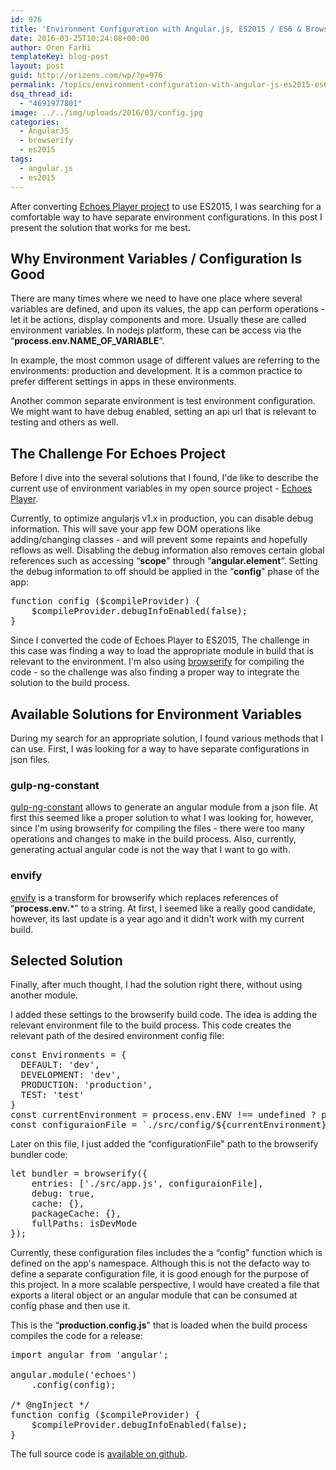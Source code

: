 ```yaml
---
id: 976
title: 'Environment Configuration with Angular.js, ES2015 / ES6 & Browserify'
date: 2016-03-25T10:24:08+00:00
author: Oren Farhi 
templateKey: blog-post
layout: post
guid: http://orizens.com/wp/?p=976
permalink: /topics/environment-configuration-with-angular-js-es2015-es6-browserify/
dsq_thread_id:
  - "4691977801"
image: ../../img/uploads/2016/03/config.jpg
categories:
  - AngularJS
  - browserify
  - es2015
tags:
  - angular.js
  - es2015
---
```

After converting <a href="http://github.com/orizens/echoes" target="_blank">Echoes Player project</a> to use ES2015, I was searching for a comfortable way to have separate environment configurations. In this post I present the solution that works for me best.

## <!--more-->Why Environment Variables / Configuration Is Good

There are many times where we need to have one place where several variables are defined, and upon its values, the app can perform operations - let it be actions, display components and more. Usually these are called environment variables. In nodejs platform, these can be access via the &#8220;**process.env.NAME\_OF\_VARIABLE**&#8220;.

In example, the most common usage of different values are referring to the environments: production and development. It is a common practice to prefer different settings in apps in these environments.

Another common separate environment is test environment configuration. We might want to have debug enabled, setting an api url that is relevant to testing and others as well.

## The Challenge For Echoes Project

Before I dive into the several solutions that I found, I'de like to describe the current use of environment variables in my open source project - <a href="http://echotu.be" target="_blank">Echoes Player</a>.

Currently, to optimize angularjs v1.x in production, you can disable debug information. This will save your app few DOM operations like adding/changing classes - and will prevent some repaints and hopefully reflows as well. Disabling the debug information also removes certain global references such as accessing &#8220;**scope**" through &#8220;**angular.element**&#8220;. Setting the debug information to off should be applied in the &#8220;**config**" phase of the app:

<pre class="lang:js decode:true ">function config ($compileProvider) {
	$compileProvider.debugInfoEnabled(false);
}</pre>

Since I converted the code of Echoes Player to ES2015, The challenge in this case was finding a way to load the appropriate module in build that is relevant to the environment. I'm also using <a href="http://browserify.org/" target="_blank">browserify</a> for compiling the code - so the challenge was also finding a proper way to integrate the solution to the build process.

## Available Solutions for Environment Variables

During my search for an appropriate solution, I found various methods that I can use. First, I was looking for a way to have separate configurations in json files.

### gulp-ng-constant

<a href="https://github.com/guzart/gulp-ng-constant" target="_blank">gulp-ng-constant</a> allows to generate an angular module from a json file. At first this seemed like a proper solution to what I was looking for, however, since I'm using browserify for compiling the files - there were too many operations and changes to make in the build process. Also, currently, generating actual angular code is not the way that I want to go with.

### envify

<a href="https://github.com/hughsk/envify" target="_blank">envify</a> is a transform for browserify which replaces references of &#8220;**process.env.***" to a string. At first, I seemed like a really good candidate, however, its last update is a year ago and it didn't work with my current build.

## Selected Solution

Finally, after much thought, I had the solution right there, without using another module.

I added these settings to the browserify build code. The idea is adding the relevant environment file to the build process. This code creates the relevant path of the desired environment config file:

<pre class="lang:js decode:true">const Environments = {
  DEFAULT: 'dev',
  DEVELOPMENT: 'dev',
  PRODUCTION: 'production',
  TEST: 'test'
}
const currentEnvironment = process.env.ENV !== undefined ? process.env.ENV : Environments.DEFAULT;
const configuraionFile = `./src/config/${currentEnvironment}.config.js`;</pre>

Later on this file, I just added the &#8220;configurationFile" path to the browserify bundler code:

<pre class="lang:js decode:true">let bundler = browserify({
    entries: ['./src/app.js', configuraionFile],
    debug: true,
    cache: {},
    packageCache: {},
    fullPaths: isDevMode
});</pre>

Currently, these configuration files includes the a &#8220;config" function which is defined on the app's namespace. Although this is not the defacto way to define a separate configuration file, it is good enough for the purpose of this project. In a more scalable perspective, I would have created a file that exports a literal object or an angular module that can be consumed at config phase and then use it.

This is the &#8220;**production.config.js**" that is loaded when the build process compiles the code for a release:

<pre class="lang:js decode:true ">import angular from 'angular';

angular.module('echoes')
    .config(config);

/* @ngInject */
function config ($compileProvider) {
	$compileProvider.debugInfoEnabled(false);
}</pre>

The full source code is <a href="http://github.com/orizens/echoes" target="_blank">available on github</a>.